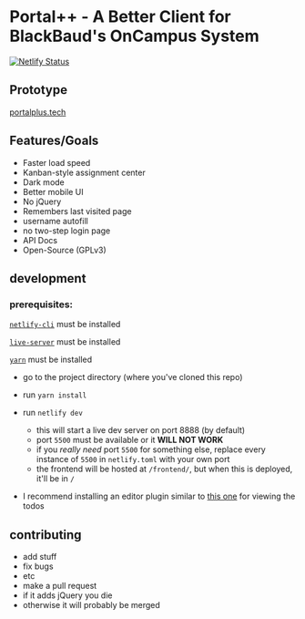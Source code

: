 # Portal++ -  A Better Client for BlackBaud's OnCampus System

[![Netlify Status](https://api.netlify.com/api/v1/badges/2631dc5b-1742-4a40-885a-68cb125afa24/deploy-status)](https://app.netlify.com/sites/myschoolapp-better/deploys)


## Prototype
[portalplus.tech](https://portalplus.tech/)

## Features/Goals
  - Faster load speed
  - Kanban-style assignment center
  - Dark mode
  - Better mobile UI
  - No jQuery
  - Remembers last visited page
  - username autofill
  - no two-step login page
  - API Docs
  - Open-Source (GPLv3)

## development
### prerequisites:


[`netlify-cli`](https://www.npmjs.com/package/netlify-cli) must be installed

[`live-server`](https://www.npmjs.com/package/live-server) must be installed

[`yarn`](https://www.npmjs.com/package/yarn) must be installed


  - go to the project directory (where you've cloned this repo)
  - run `yarn install`
  - run `netlify dev`
    - this will start a live dev server on port 8888 (by default)
    - port `5500` must be available or it **WILL NOT WORK**
    - if you _really need_ port `5500` for something else, replace every instance of `5500` in `netlify.toml` with your own port
    - the frontend will be hosted at `/frontend/`, but when this is deployed, it'll be in `/`
  
  - I recommend installing an editor plugin similar to [this one](https://github.com/drmargarido/TodoTreeView) for viewing the todos

## contributing

  - add stuff
  - fix bugs
  - etc
  - make a pull request
  - if it adds jQuery you die
  - otherwise it will probably be merged
